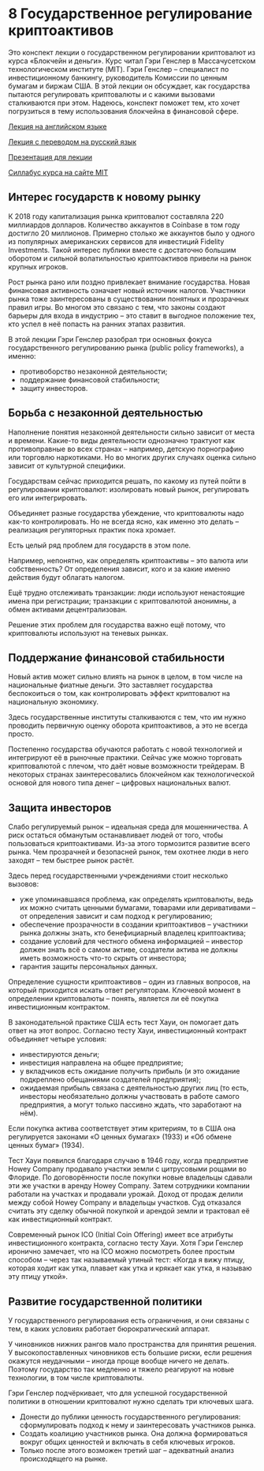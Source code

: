  # 8 Государственное регулирование криптоактивов

Это конспект лекции о государственном регулировании криптовалют из курса «Блокчейн и деньги». Курс читал Гэри Генслер в Массачусетском технологическом институте (MIT). Гэри Генслер – специалист по инвестиционному банкингу, руководитель Комиссии по ценным бумагам и биржам США. В этой лекции он обсуждает, как государства пытаются регулировать криптовалюты и с какими вызовами сталкиваются при этом. Надеюсь, конспект поможет тем, кто хочет погрузиться в тему использования блокчейна в финансовой сфере.

[Лекция на английском языке](https://api.vc.ru/v2.8/redirect?to=https%3A%2F%2Fwww.youtube.com%2Fwatch%3Fv%3DsMnBl0g3Ev4&postId=579300)

[Лекция с переводом на русский язык](https://api.vc.ru/v2.8/redirect?to=https%3A%2F%2Fwww.youtube.com%2Fwatch%3Fv%3DKsvDrqfCtWo&postId=579300)

[Презентация для лекции](https://api.vc.ru/v2.8/redirect?to=https%3A%2F%2Focw.mit.edu%2Fcourses%2F15-s12-blockchain-and-money-fall-2018%2Fresources%2Fmit15_s12f18_ses8%2F&postId=579300)

[Силлабус курса на сайте MIT](https://api.vc.ru/v2.8/redirect?to=https%3A%2F%2Focw.mit.edu%2Fcourses%2F15-s12-blockchain-and-money-fall-2018%2Fpages%2Fsyllabus%2F&postId=579300)

## Интерес государств к новому рынку

К 2018 году капитализация рынка криптовалют составляла 220 миллиардов долларов. Количество аккаунтов в Coinbase в том году достигло 20 миллионов. Примерно столько же аккаунтов было у одного из популярных американских сервисов для инвестиций Fidelity Investments. Такой интерес публики вместе с достаточно большим оборотом и сильной волатильностью криптоактивов привели на рынок крупных игроков.

Рост рынка рано или поздно привлекает внимание государства. Новая финансовая активность означает новый источник налогов. Участники рынка тоже заинтересованы в существовании понятных и прозрачных правил игры. Во многом это связано с тем, что законы создают барьеры для входа в индустрию – это ставит в выгодное положение тех, кто успел в неё попасть на ранних этапах развития.

В этой лекции Гэри Генслер разобрал три основных фокуса государственного регулированию рынка (public policy frameworks), а именно:

- противоборство незаконной деятельности;
- поддержание финансовой стабильности;
- защиту инвесторов.

## Борьба с незаконной деятельностью

Наполнение понятия незаконной деятельности сильно зависит от места и времени. Какие-то виды деятельности однозначно трактуют как противоправные во всех странах – например, детскую порнографию или торговлю наркотиками. Но во многих других случаях оценка сильно зависит от культурной специфики.

Государствам сейчас приходится решать, по какому из путей пойти в регулировании криптовалют: изолировать новый рынок, регулировать его или интегрировать.

Объединяет разные государства убеждение, что криптовалюты надо как-то контролировать. Но не всегда ясно, как именно это делать – реализация регуляторных практик пока хромает.

Есть целый ряд проблем для государств в этом поле.

Например, непонятно, как определять криптоактивы – это валюта или собственность? От определения зависит, кого и за какие именно действия будут облагать налогом.

Ещё трудно отслеживать транзакции: люди используют ненастоящие имена при регистрации; транзакции с криптовалютой анонимны, а обмен активами децентрализован.

Решение этих проблем для государства важно ещё потому, что криптовалюты используют на теневых рынках.

## Поддержание финансовой стабильности

Новый актив может сильно влиять на рынок в целом, в том числе на национальные фиатные деньги. Это заставляет государства беспокоиться о том, как контролировать эффект криптовалют на национальную экономику.

Здесь государственные институты сталкиваются с тем, что им нужно проводить первичную оценку оборота криптоактивов, а это не всегда просто.

Постепенно государства обучаются работать с новой технологией и интегрируют её в рыночные практики. Сейчас уже можно торговать криптовалютой с плечом, что даёт новые возможности трейдерам. В некоторых странах заинтересовались блокчейном как технологической основой для нового типа денег – цифровых национальных валют.

## Защита инвесторов

Слабо регулируемый рынок – идеальная среда для мошенничества. А риск остаться обманутым останавливает людей от того, чтобы пользоваться криптоактивами. Из-за этого тормозится развитие всего рынка. Чем прозрачней и безопасней рынок, тем охотнее люди в него заходят – тем быстрее рынок растёт.

Здесь перед государственными учреждениями стоит несколько вызовов:

- уже упоминавшаяся проблема, как определять криптовалюты, ведь их можно считать ценными бумагами, товарами или деривативами – от определения зависит и сам подход к регулированию;
- обеспечение прозрачности в создании криптоактивов – участники рынка должны знать, кто бенефициарный владелец криптоактива;
- создание условий для честного обмена информацией – инвестор должен знать всё о самом активе, создатели актива не должны иметь возможность что-то скрыть от инвестора;
- гарантия защиты персональных данных.

Определение сущности криптоактивов – один из главных вопросов, на который приходится искать ответ регуляторам. Ключевой момент в определении криптовалюты – понять, является ли её покупка инвестиционным контрактом.

В законодательной практике США есть тест Хауи, он помогает дать ответ на этот вопрос. Согласно тесту Хауи, инвестиционный контракт объединяет четыре условия:

- инвестируются деньги;
- инвестиция направлена на общее предприятие;
- у вкладчиков есть ожидание получить прибыль (и это ожидание подкреплено обещаниями создателей предприятия);
- ожидаемая прибыль связана с деятельностью других лиц (то есть, инвесторы необязательно должны участвовать в работе самого предприятия, а могут только пассивно ждать, что заработают на нём).

Если покупка актива соответствует этим критериям, то в США она регулируется законами «О ценных бумагах» (1933) и «Об обмене ценных бумаг» (1934).

Тест Хауи появился благодаря случаю в 1946 году, когда предприятие Howey Company продавало участки земли с цитрусовыми рощами во Флориде. По договорённости после покупки новые владельцы сдавали эти же участки в аренду Howey Company. Затем сотрудники компании работали на участках и продавали урожай. Доход от продаж делили между собой Howey Company и владельцы участков. Суд отказался считать эту сделку обычной покупкой и арендой земли и трактовал её как инвестиционный контракт.

Современный рынок ICO (Initial Coin Offering) имеет все атрибуты инвестиционного контракта, согласно тесту Хауи. Хотя Гэри Генслер иронично замечает, что на ICO можно посмотреть более простым способом – через так называемый утиный тест: «Когда я вижу птицу, которая ходит как утка, плавает как утка и крякает как утка, я называю эту птицу уткой».

## Развитие государственной политики

У государственного регулирования есть ограничения, и они связаны с тем, в каких условиях работает бюрократический аппарат.

У чиновников нижних рангов мало пространства для принятия решения. У высокопоставленных чиновников есть большие риски, если решения окажутся неудачными – иногда проще вообще ничего не делать. Поэтому государство так медленно и тяжело реагируют на новые технологии, в том числе криптовалюты.

Гэри Генслер подчёркивает, что для успешной государственной политики в отношении криптовалют нужно сделать три ключевых шага.

- Донести до публики ценность государственного регулирования: сформулировать подход к нему и заинтересовать участников рынка.
- Создать коалицию участников рынка. Она должна формироваться вокруг общих ценностей и включать в себя ключевых игроков.
- Только после этого возможен третий шаг – адекватный анализ происходящего на рынке.